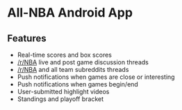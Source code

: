 # All-NBA Android App

## Features

* Real-time scores and box scores
* [/r/NBA](https://www.reddit.com/r/nba) live and post game discussion threads
* [/r/NBA](https://www.reddit.com/r/nba) and all team subreddits threads
* Push notifications when games are close or interesting
* Push notifications when games begin/end
* User-submitted highlight videos
* Standings and playoff bracket
